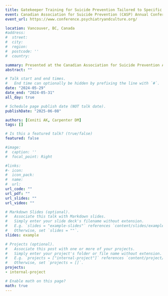 ```yaml
---
title: Gatekeeper Training for Suicide Prevention Tailored to Specific Populations (Symposium)
event: Canadian Association for Suicide Prevention (CASP) Annual Conference
event_url: https://www.conference.psychiatryandculture.org/

location: Vancouver, BC, Canada
#address:
#  street: 
#  city: 
#  region: 
#  postcode: ''
#  country: 

summary: Presented at the Canadian Association for Suicide Prevention Annual Conference.
abstract: ""

# Talk start and end times.
#   End time can optionally be hidden by prefixing the line with `#`.
date: "2024-05-29"
date_end: "2024-05-31"
all_day: true

# Schedule page publish date (NOT talk date).
publishDate: "2025-06-08"

authors: [Ceniti AK, Carpenter DM]
tags: []

# Is this a featured talk? (true/false)
featured: false

#image:
#  caption: ''
#  focal_point: Right

#links:
#- icon: 
#  icon_pack: 
#  name: 
#  url: 
url_code: ""
url_pdf: ""
url_slides: ""
url_video: ""

# Markdown Slides (optional).
#   Associate this talk with Markdown slides.
#   Simply enter your slide deck's filename without extension.
#   E.g. `slides = "example-slides"` references `content/slides/example-slides.md`.
#   Otherwise, set `slides = ""`.
slides: example

# Projects (optional).
#   Associate this post with one or more of your projects.
#   Simply enter your project's folder or file name without extension.
#   E.g. `projects = ["internal-project"]` references `content/project/deep-learning/index.md`.
#   Otherwise, set `projects = []`.
projects:
- internal-project

# Enable math on this page?
math: true
---
```


